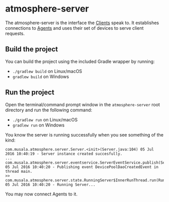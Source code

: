 # atmosphere-server
The atmosphere-server is the interface the [Clients](https://github.com/MusalaSoft/atmosphere-client) speak to. It establishes connections to [Agents](https://github.com/MusalaSoft/atmosphere-agent) and uses their set of devices to serve client requests.

## Build the project
You can build the project using the included Gradle wrapper by running:
* `./gradlew build` on Linux/macOS
* `gradlew build` on Windows

## Run the project
Open the terminal/command prompt window in the `atmosphere-server` root directory and run the following command:
* `./gradlew run` on Linux/macOS
* `gradlew run` on Windows

You know the server is running successfully when you see something of the kind:
```
com.musala.atmosphere.server.Server.<init>(Server.java:104) 05 Jul 2016 10:40:19 - Server instance created succesfully.
...
com.musala.atmosphere.server.eventservice.ServerEventService.publish(ServerEventService.java:48) 05 Jul 2016 10:40:20 - Publishing event DevicePoolDaoCreatedEvent in thread main.
>> com.musala.atmosphere.server.state.RunningServer$InnerRunThread.run(RunningServer.java:47) 05 Jul 2016 10:40:20 - Running Server...
```

You may now connect Agents to it.
